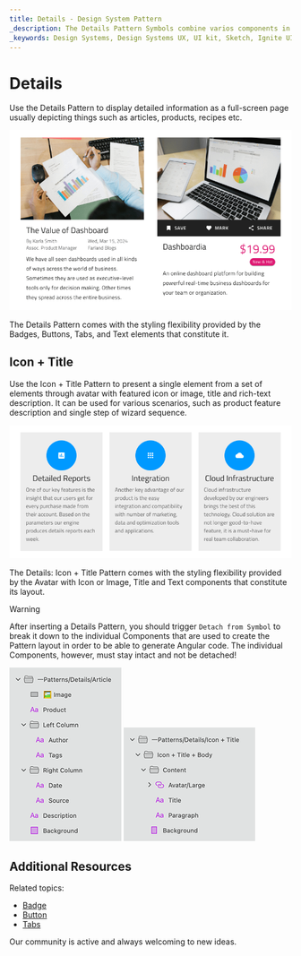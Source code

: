 ```yaml
---
title: Details - Design System Pattern
_description: The Details Pattern Symbols combine varios components in order to display detailed information about application-scenario objects. 
_keywords: Design Systems, Design Systems UX, UI kit, Sketch, Ignite UI for Angular, Sketch to Angular, Angular, Angular Design System, Export code from Sketch, Design Kits for Angular, Sketch HTML, Sketch to HTML, Sketch UI kits
---
```


# Details

Use the Details Pattern to display detailed information as a full-screen page usually depicting things such as articles, products, recipes etc.

<img class="responsive-img" src="../images/details_demo.png" srcset="../images/details_demo@2x.png 2x" />

The Details Pattern comes with the styling flexibility provided by the Badges, Buttons, Tabs, and Text elements that constitute it.

## Icon + Title 

Use the Icon + Title Pattern to present a single element from a set of elements through avatar with featured icon or image, title and rich-text description. It can be used for various scenarios, such as product feature description and single step of wizard sequence.

<img class="responsive-img" src="../images/icon_title.png" srcset="../images/icon_title@2x.png 2x" />

The Details: Icon + Title Pattern comes with the styling flexibility provided by the Avatar with Icon or Image, Title and Text components that constitute its layout.



> [!WARNING]
> After inserting a Details Pattern, you should trigger `Detach from Symbol` to break it down to the individual Components that are used to create the Pattern layout in order to be able to generate Angular code. The individual Components, however, must stay intact and not be detached!

<img class="responsive-img" src="../images/details_detach.png" srcset="../images/details_detach@2x.png 2x" />
<img class="responsive-img" src="../images/icon_title_detach.png" srcset="../images/icon_title_detach@2x.png 2x" />


## Additional Resources

Related topics:

- [Badge](../components/badge.md)
- [Button](../components/button.md)
- [Tabs](../components/tabs.md)
  <div class="divider--half"></div>

Our community is active and always welcoming to new ideas.


